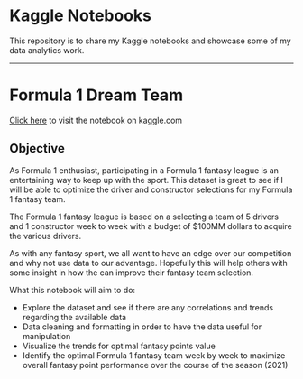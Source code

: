 # Kaggle Notebooks
This repository is to share my Kaggle notebooks and showcase some of my data analytics work.

<hr>

# Formula 1 Dream Team
<a href="https://www.kaggle.com/kevinkwan/the-formula-1-fantasy-dream-team">Click here</a> to visit the notebook on kaggle.com
## Objective
As Formula 1 enthusiast, participating in a Formula 1 fantasy league is an entertaining way to keep up with the sport. This dataset is great to see if I will be able to optimize the driver and constructor selections for my Formula 1 fantasy team.

The Formula 1 fantasy league is based on a selecting a team of 5 drivers and 1 constructor week to week with a budget of $100MM dollars to acquire the various drivers.

As with any fantasy sport, we all want to have an edge over our competition and why not use data to our advantage. Hopefully this will help others with some insight in how the can improve their fantasy team selection.

What this notebook will aim to do:
* Explore the dataset and see if there are any correlations and trends regarding the available data
* Data cleaning and formatting in order to have the data useful for manipulation
* Visualize the trends for optimal fantasy points value
* Identify the optimal Formula 1 fantasy team week by week to maximize overall fantasy point performance over the course of the season (2021)


